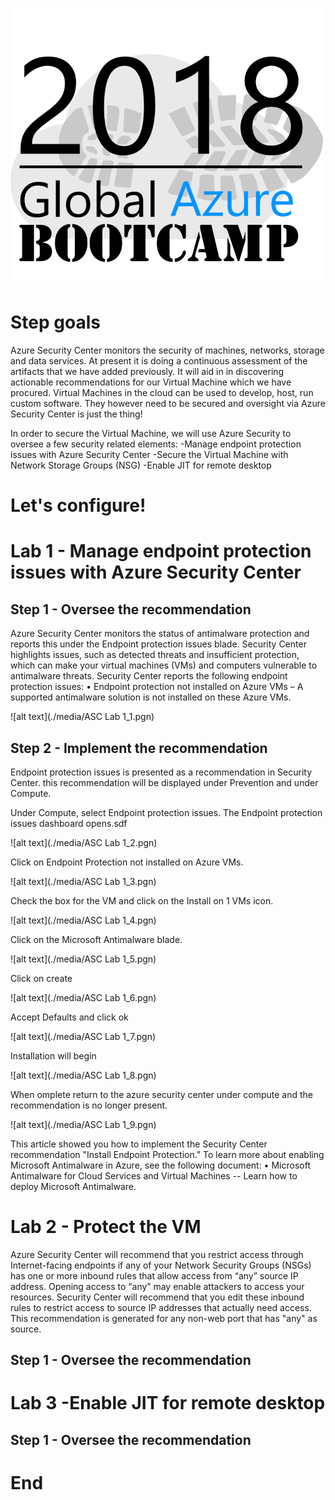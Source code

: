 ![gablogo][gablogo]


# Step goals

Azure Security Center monitors the security of machines, networks, storage and data services. At present it is doing a continuous assessment of the artifacts that we have added previously. It will aid in in discovering actionable recommendations for our Virtual Machine which we have procured. Virtual Machines in the cloud can be used to develop, host, run custom software. They however need to be secured and oversight via Azure Security Center is just the thing!

In order to secure the Virtual Machine, we will use Azure Security to oversee a few security related elements:
-Manage endpoint protection issues with Azure Security Center
-Secure the Virtual Machine with Network Storage Groups (NSG)
-Enable JIT for remote desktop 


# Let's configure!

# Lab 1 - Manage endpoint protection issues with Azure Security Center

## Step 1 - Oversee the recommendation
Azure Security Center monitors the status of antimalware protection and reports this under the Endpoint protection issues blade. Security Center highlights issues, such as detected threats and insufficient protection, which can make your virtual machines (VMs) and computers vulnerable to antimalware threats. 
Security Center reports the following endpoint protection issues:
•	Endpoint protection not installed on Azure VMs – A supported antimalware solution is not installed on these Azure VMs.

![alt text](./media/ASC Lab 1_1.pgn)


## Step 2 - Implement the recommendation

Endpoint protection issues is presented as a recommendation in Security Center. 
this recommendation will be displayed under Prevention and under Compute.
 

Under Compute, select Endpoint protection issues. The Endpoint protection issues dashboard opens.sdf

 
![alt text](./media/ASC Lab 1_2.pgn)
 

Click on Endpoint Protection not installed on Azure VMs.
 
![alt text](./media/ASC Lab 1_3.pgn)

Check the box for the VM and click on the Install on 1 VMs icon.

![alt text](./media/ASC Lab 1_4.pgn)

Click on the Microsoft Antimalware blade.
 
![alt text](./media/ASC Lab 1_5.pgn)

Click on create
 
![alt text](./media/ASC Lab 1_6.pgn)

Accept Defaults and click ok
 
![alt text](./media/ASC Lab 1_7.pgn)

Installation will begin

![alt text](./media/ASC Lab 1_8.pgn)

When omplete return to the azure security center under compute and the recommendation is no longer present.

![alt text](./media/ASC Lab 1_9.pgn)

This article showed you how to implement the Security Center recommendation "Install Endpoint Protection." To learn more about enabling Microsoft Antimalware in Azure, see the following document:
•	Microsoft Antimalware for Cloud Services and Virtual Machines -- Learn how to deploy Microsoft Antimalware.

# Lab 2 - Protect the VM

Azure Security Center will recommend that you restrict access through Internet-facing endpoints if any of your Network Security Groups (NSGs) has one or more inbound rules that allow access from “any” source IP address. Opening access to “any” may enable attackers to access your resources. Security Center will recommend that you edit these inbound rules to restrict access to source IP addresses that actually need access.
This recommendation is generated for any non-web port that has "any" as source.

## Step 1 - Oversee the recommendation

# Lab 3 -Enable JIT for remote desktop 

## Step 1 - Oversee the recommendation

# End


[gablogo]: ../media/logo-2018-500x444.png "Global Azure Bootcamp logo"

